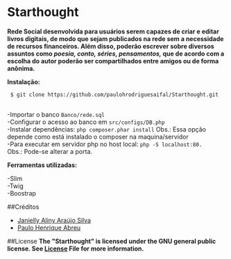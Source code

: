 # Starthought

<strong>
Rede Social desenvolvida para usuários serem capazes de criar e editar livros digitais, de modo que sejam publicados na rede sem a necessidade de recursos financeiros. Além disso, poderão escrever sobre diversos assuntos como <i> poesia, conto, séries, pensamentos, </i> que de acordo com a escolha do autor poderão ser compartilhados entre amigos ou de forma anônima.
</strong>



<p><b>Instalação:</b></p>

<pre>
<code> $ git clone https://github.com/paulohrodriguesaifal/Starthought.git 
</code>
</pre>
-Importar o banco
	<code>Banco/rede.sql</code></br>
-Configurar o acesso ao banco em 
	<code>src/configs/DB.php</code></br>
-Instalar dependências:
	<code>php composer.phar install</code> Obs.: Essa opção depende como está instalado o composer na maquina/servidor</br>
-Para executar em servidor php no host local: 
	<code>php -S localhost:80. </code> Obs.: Pode-se alterar a porta.</br>


<p><b>Ferramentas utilizadas:</b></p>
-Slim<br> 
-Twig<br>
-Boostrap<br>

##Créditos
<ul>
  <li><a href="https://github.com/alinyaraujos"> Janielly Aliny Araújo Silva</a></li>
  
  <li><a href="https://github.com/paulohrodriguesaifal">Paulo Henrique Abreu</a></li>
</ul>

##License
<strong>The "Starthought" is licensed under the GNU general public license. See <a href="https://github.com/paulohrodriguesaifal/Starthought/blob/master/LICENSE">License</a> File for more information.</strong>